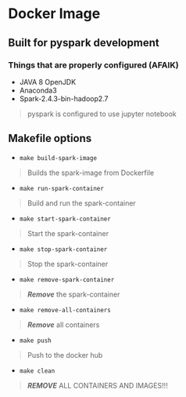 # Docker Image 
## Built for pyspark development
### Things that are properly configured (AFAIK)
- JAVA 8 OpenJDK
- Anaconda3
- Spark-2.4.3-bin-hadoop2.7

> pyspark is configured to use jupyter notebook

## Makefile options
- `make build-spark-image`
> Builds the spark-image from Dockerfile
- `make run-spark-container` 
> Build and run the spark-container
- `make start-spark-container` 
> Start the spark-container
- `make stop-spark-container`
> Stop the spark-container
- `make remove-spark-container` 
> ***Remove*** the spark-container
- `make remove-all-containers`
> ***Remove*** all containers
- `make push`
> Push to the docker hub
- `make clean` 
> ***REMOVE***  ALL CONTAINERS AND IMAGES!!!
